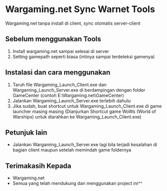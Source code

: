 # Wargaming.net Sync Warnet Tools

Wargaming.net tanpa install di client, sync otomatis server-client

## Sebelum menggunakan Tools

1. Install wargaming.net sampai selesai di server
2. Setting gamepath seperti biasa (intinya sampai terdeteksi gamenya)

## Instalasi dan cara menggunakan

1. Taruh file Wargaming_Launch_Client.exe dan Wargaming_Launch_Server.exe di berdampingan dengan folder GameCenter (contoh E:\Wargaming.net\GameCenter)
2. Jalankan Wargaming_Launch_Server.exe terlebih dahulu
3. Jika sudah, buat shortcut untuk Wargaming_Launch_Client.exe di game launcher masing masing (Dianjurkan Shortcut game WoWs (World of Warships) untuk diarahkan ke Wargaming_Launch_Client.exe)

## Petunjuk lain

- Jalankan Wargaming_Launch_Server.exe lagi bila terjadi kesalahan di bagian client maupun setelah memindah game foldernya

## Terimakasih Kepada

- Wargaming.net
- Semua yang telah mendukung dan menggunakan project ini^^
